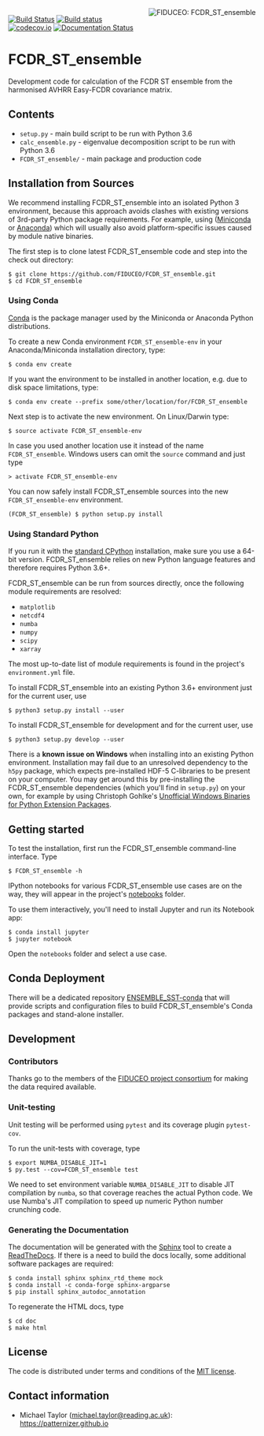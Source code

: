 <img alt="FIDUCEO: FCDR_ST_ensemble" align="right" src="http://www.fiduceo.eu/sites/default/files/FIDUCEO-logo.png">

[![Build Status](https://travis-ci.org/patternizer/ENSEMBLE_SST.svg?branch=master)](https://travis-ci.org/patternizer/ENSEMBLE_SST)
[![Build status](https://ci.appveyor.com/api/projects/status/leugvo8fq7nx6kym/branch/master?svg=true)](https://ci.appveyor.com/project/patternizer/ENSEMBLE_SST-core)
[![codecov.io](https://codecov.io/github/patternizer/ENSEMBLE_SST/coverage.svg?branch=master)](https://codecov.io/github/patternizer/ENSEMBLE_SST?branch=master)
[![Documentation Status](https://readthedocs.org/projects/ENSEMBLE_SST/badge/?version=latest)](http://ENSEMBLE_SST.readthedocs.io/en/latest/?badge=latest)
                
# FCDR_ST_ensemble

Development code for calculation of the FCDR ST ensemble from the harmonised AVHRR Easy-FCDR covariance matrix.

## Contents

* `setup.py` - main build script to be run with Python 3.6
* `calc_ensemble.py` - eigenvalue decomposition script to be run with Python 3.6
* `FCDR_ST_ensemble/` - main package and production code

## Installation from Sources

We recommend installing FCDR_ST_ensemble into an isolated Python 3 environment, because this
approach avoids clashes with existing versions of 3rd-party Python package requirements. 
For example, using ([Miniconda](http://conda.pydata.org/miniconda.html) 
or [Anaconda](https://www.continuum.io/downloads)) which will usually also avoid platform-specific 
issues caused by module native binaries.

The first step is to clone latest FCDR_ST_ensemble code and step into the check out directory: 

    $ git clone https://github.com/FIDUCEO/FCDR_ST_ensemble.git
    $ cd FCDR_ST_ensemble

### Using Conda

[Conda](https://conda.io/docs/intro.html) is the package manager used by the Miniconda or 
Anaconda Python distributions.

To create a new Conda environment `FCDR_ST_ensemble-env` in your Anaconda/Miniconda installation directory, type:

    $ conda env create

If you want the environment to be installed in another location, e.g. due to disk space limitations, type:

    $ conda env create --prefix some/other/location/for/FCDR_ST_ensemble

Next step is to activate the new environment. On Linux/Darwin type:

    $ source activate FCDR_ST_ensemble-env

In case you used another location use it instead of the name `FCDR_ST_ensemble`.
Windows users can omit the `source` command and just type

    > activate FCDR_ST_ensemble-env

You can now safely install FCDR_ST_ensemble sources into the new `FCDR_ST_ensemble-env` environment.
    
    (FCDR_ST_ensemble) $ python setup.py install
    
### Using Standard Python 

If you run it with the [standard CPython](https://www.python.org/downloads/) installation,
make sure you use a 64-bit version. FCDR_ST_ensemble relies on new Python language features and therefore 
requires Python 3.6+.

FCDR_ST_ensemble can be run from sources directly, once the following module requirements are resolved:

* `matplotlib`
* `netcdf4`
* `numba`
* `numpy`
* `scipy`
* `xarray`

The most up-to-date list of module requirements is found in the project's `environment.yml` file.

To install FCDR_ST_ensemble into an existing Python 3.6+ environment just for the current user, use

    $ python3 setup.py install --user
    
To install FCDR_ST_ensemble for development and for the current user, use

    $ python3 setup.py develop --user

There is a **known issue on Windows** when installing into an existing Python environment. Installation may
fail due to an unresolved dependency to the `h5py` package, which expects pre-installed 
HDF-5 C-libraries to be present on your computer. You may get around this by pre-installing the FCDR_ST_ensemble dependencies (which you'll find in `setup.py`) 
on your own, for example by using Christoph Gohlke's 
[Unofficial Windows Binaries for Python Extension Packages](http://www.lfd.uci.edu/~gohlke/pythonlibs/).

## Getting started

To test the installation, first run the FCDR_ST_ensemble command-line interface. Type
    
    $ FCDR_ST_ensemble -h

IPython notebooks for various FCDR_ST_ensemble use cases are on the way, they will appear in the project's
[notebooks](https://github.com/FIDUCEO/FCDR_ST_ensemble/tree/master/notebooks) folder.

To use them interactively, you'll need to install Jupyter and run its Notebook app:

    $ conda install jupyter
    $ jupyter notebook

Open the `notebooks` folder and select a use case.

## Conda Deployment

There will be a dedicated repository [ENSEMBLE_SST-conda](https://github.com/FIDUCEO/FCDR_ST_ensemble/FCDR_ST_ensemble-conda)
that will provide scripts and configuration files to build FCDR_ST_ensemble's Conda packages and stand-alone installer.

## Development

### Contributors

Thanks go to the members of the [FIDUCEO project consortium](http://www.fiduceo.eu/partners) for making the data required available. 

### Unit-testing

Unit testing will be performed using `pytest` and its coverage plugin `pytest-cov`.

To run the unit-tests with coverage, type

    $ export NUMBA_DISABLE_JIT=1
    $ py.test --cov=FCDR_ST_ensemble test
    
We need to set environment variable `NUMBA_DISABLE_JIT` to disable JIT compilation by `numba`, so that 
coverage reaches the actual Python code. We use Numba's JIT compilation to speed up numeric Python 
number crunching code.

### Generating the Documentation

The documentation will be generated with the [Sphinx](http://www.sphinx-doc.org/en/stable/rest.html) tool to create
a [ReadTheDocs](http://FCDR_ST_ensemble.readthedocs.io/en/latest/?badge=latest). 
If there is a need to build the docs locally, some 
additional software packages are required:

    $ conda install sphinx sphinx_rtd_theme mock
    $ conda install -c conda-forge sphinx-argparse
    $ pip install sphinx_autodoc_annotation

To regenerate the HTML docs, type    
    
    $ cd doc
    $ make html

## License

The code is distributed under terms and conditions of the [MIT license](https://opensource.org/licenses/MIT).

## Contact information

* Michael Taylor (michael.taylor@reading.ac.uk): https://patternizer.github.io
